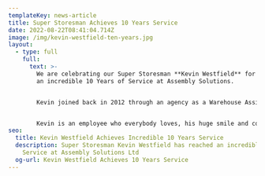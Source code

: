 ```yaml
---
templateKey: news-article
title: Super Storesman Achieves 10 Years Service
date: 2022-08-22T08:41:04.714Z
image: /img/kevin-westfield-ten-years.jpg
layout:
  - type: full
    full:
      text: >-
        We are celebrating our Super Storesman **Kevin Westfield** for reaching
        an incredible 10 Years of Service at Assembly Solutions. 


        Kevin joined back in 2012 through an agency as a Warehouse Assistant, and over his ten years, he has worked his way up and gained a vast amount of knowledge and experience by working in multiple departments including Purchasing and Accounts. He eventually found his way back to his happy place which was the Warehouse! Kevin is now the Warehouse Supervisor and is responsible for all goods coming in and out of the factory.


        Kevin is an employee who everybody loves, his huge smile and contagious happy energy makes him a man we all enjoy to be around.
seo:
  title: Kevin Westfield Achieves Incredible 10 Years Service
  description: Super Storesman Kevin Westfield has reached an incredible 10 Years
    Service at Assembly Solutions Ltd
  og-url: Kevin Westfield Achieves 10 Years Service
---
```

